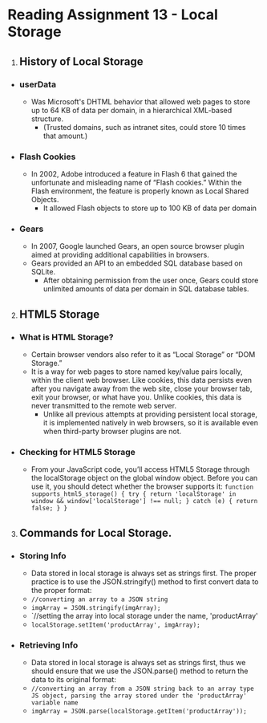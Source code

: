 # **Reading Assignment 13 - Local Storage**

1. ## History of Local Storage
  + ### userData
    + Was Microsoft's DHTML behavior that allowed web pages to store up to 64 KB of data per domain, in a hierarchical XML-based structure. 
      + (Trusted domains, such as intranet sites, could store 10 times that amount.)
      
  + ### Flash Cookies
    + In 2002, Adobe introduced a feature in Flash 6 that gained the unfortunate and misleading name of “Flash cookies.” Within the Flash environment, the feature is properly known as Local Shared Objects. 
      + It allowed Flash objects to store up to 100 KB of data per domain
 
 + ### Gears
    + In 2007, Google launched Gears, an open source browser plugin aimed at providing additional capabilities in browsers. 
    + Gears provided an API to an embedded SQL database based on SQLite. 
      + After obtaining permission from the user once, Gears could store unlimited amounts of data per domain in SQL database tables.

2. ## HTML5 Storage
  + ### What is HTML Storage?
    + Certain browser vendors also refer to it as “Local Storage” or “DOM Storage.”
    + It is a way for web pages to store named key/value pairs locally, within the client web browser. Like cookies, this data persists even after you navigate away from the web site, close your browser tab, exit your browser, or what have you. Unlike cookies, this data is never transmitted to the remote web server. 
      + Unlike all previous attempts at providing persistent local storage, it is implemented natively in web browsers, so it is available even when third-party browser plugins are not.

+ ### Checking for HTML5 Storage 
    + From your JavaScript code, you’ll access HTML5 Storage through the localStorage object on the global window object. Before you can use it, you should detect whether the browser supports it:
`function supports_html5_storage() {
  try {
    return 'localStorage' in window && window['localStorage'] !== null;
  } catch (e) {
    return false;
  }
}`

3. ## Commands for Local Storage.
  + ### Storing Info
    + Data stored in local storage is always set as strings first. The proper practice is to use the JSON.stringify() method to first convert data to the proper format:
    + `//converting an array to a JSON string`
    + `imgArray = JSON.stringify(imgArray);`
    + `//setting the array into local storage under the name, 'productArray'
    + `localStorage.setItem('productArray', imgArray);`
    
  + ### Retrieving Info
    + Data stored in local storage is always set as strings first, thus we should ensure that we use the JSON.parse() method to return the data to its original format:
    + `//converting an array from a JSON string back to an array type JS object, parsing the array stored under the 'productArray' variable name`
    + `imgArray = JSON.parse(localStorage.getItem('productArray'));`
    

